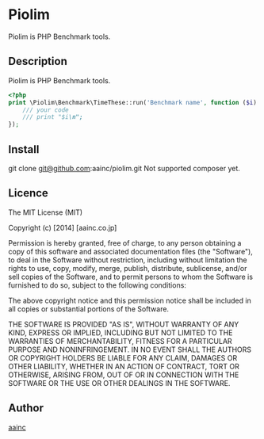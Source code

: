 Piolim
====

Piolim is PHP Benchmark tools.

## Description

Piolim is PHP Benchmark tools.

```php
<?php
print \Piolim\Benchmark\TimeThese::run('Benchmark name', function ($i) {
    /// your code
    /// print "$i\n";
});
```

## Install

git clone git@github.com:aainc/piolim.git
Not supported composer yet.

## Licence

The MIT License (MIT)

Copyright (c) [2014] [aainc.co.jp]

Permission is hereby granted, free of charge, to any person obtaining a copy of
this software and associated documentation files (the "Software"), to deal in
the Software without restriction, including without limitation the rights to
use, copy, modify, merge, publish, distribute, sublicense, and/or sell copies of
the Software, and to permit persons to whom the Software is furnished to do so,
subject to the following conditions:

The above copyright notice and this permission notice shall be included in all
copies or substantial portions of the Software.

THE SOFTWARE IS PROVIDED "AS IS", WITHOUT WARRANTY OF ANY KIND, EXPRESS OR
IMPLIED, INCLUDING BUT NOT LIMITED TO THE WARRANTIES OF MERCHANTABILITY, FITNESS
FOR A PARTICULAR PURPOSE AND NONINFRINGEMENT. IN NO EVENT SHALL THE AUTHORS OR
COPYRIGHT HOLDERS BE LIABLE FOR ANY CLAIM, DAMAGES OR OTHER LIABILITY, WHETHER
IN AN ACTION OF CONTRACT, TORT OR OTHERWISE, ARISING FROM, OUT OF OR IN
CONNECTION WITH THE SOFTWARE OR THE USE OR OTHER DEALINGS IN THE SOFTWARE.

## Author

[aainc](https://github.com/aainc)
